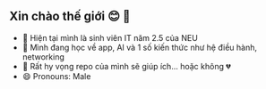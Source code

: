 ## Xin chào thế giới 😊 👋




- 🔭 Hiện tại mình là sinh viên IT năm 2.5 của NEU
- 🌱 Mình đang học về app, AI và 1 số kiến thức như hệ điều hành, networking
- 👯 Rất hy vọng repo của mình sẽ giúp ích... hoặc không 💔
- 😄 Pronouns: Male

